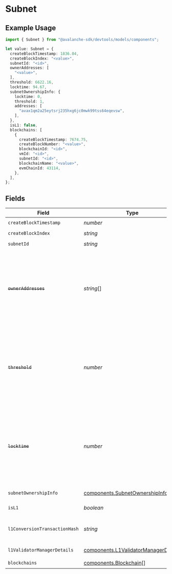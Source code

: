 # Subnet

## Example Usage

```typescript
import { Subnet } from "@avalanche-sdk/devtools/models/components";

let value: Subnet = {
  createBlockTimestamp: 1836.04,
  createBlockIndex: "<value>",
  subnetId: "<id>",
  ownerAddresses: [
    "<value>",
  ],
  threshold: 6622.16,
  locktime: 94.67,
  subnetOwnershipInfo: {
    locktime: 0,
    threshold: 1,
    addresses: [
      "avax1qm2a25eytsrj235hxg6jc0mwk99tss64eqevsw",
    ],
  },
  isL1: false,
  blockchains: [
    {
      createBlockTimestamp: 7674.75,
      createBlockNumber: "<value>",
      blockchainId: "<id>",
      vmId: "<id>",
      subnetId: "<id>",
      blockchainName: "<value>",
      evmChainId: 43114,
    },
  ],
};
```

## Fields

| Field                                                                                                                                                                               | Type                                                                                                                                                                                | Required                                                                                                                                                                            | Description                                                                                                                                                                         |
| ----------------------------------------------------------------------------------------------------------------------------------------------------------------------------------- | ----------------------------------------------------------------------------------------------------------------------------------------------------------------------------------- | ----------------------------------------------------------------------------------------------------------------------------------------------------------------------------------- | ----------------------------------------------------------------------------------------------------------------------------------------------------------------------------------- |
| `createBlockTimestamp`                                                                                                                                                              | *number*                                                                                                                                                                            | :heavy_check_mark:                                                                                                                                                                  | N/A                                                                                                                                                                                 |
| `createBlockIndex`                                                                                                                                                                  | *string*                                                                                                                                                                            | :heavy_check_mark:                                                                                                                                                                  | N/A                                                                                                                                                                                 |
| `subnetId`                                                                                                                                                                          | *string*                                                                                                                                                                            | :heavy_check_mark:                                                                                                                                                                  | N/A                                                                                                                                                                                 |
| ~~`ownerAddresses`~~                                                                                                                                                                | *string*[]                                                                                                                                                                          | :heavy_check_mark:                                                                                                                                                                  | : warning: ** DEPRECATED **: This will be removed in a future release, please migrate away from it as soon as possible.<br/><br/>This field is deprecated. Use subnetOwnershipInfo instead. |
| ~~`threshold`~~                                                                                                                                                                     | *number*                                                                                                                                                                            | :heavy_check_mark:                                                                                                                                                                  | : warning: ** DEPRECATED **: This will be removed in a future release, please migrate away from it as soon as possible.<br/><br/>This field is deprecated. Use subnetOwnershipInfo instead. |
| ~~`locktime`~~                                                                                                                                                                      | *number*                                                                                                                                                                            | :heavy_check_mark:                                                                                                                                                                  | : warning: ** DEPRECATED **: This will be removed in a future release, please migrate away from it as soon as possible.<br/><br/>This field is deprecated. Use subnetOwnershipInfo instead. |
| `subnetOwnershipInfo`                                                                                                                                                               | [components.SubnetOwnershipInfo](../../models/components/subnetownershipinfo.md)                                                                                                    | :heavy_check_mark:                                                                                                                                                                  | Latest subnet owner details for this Subnet.                                                                                                                                        |
| `isL1`                                                                                                                                                                              | *boolean*                                                                                                                                                                           | :heavy_check_mark:                                                                                                                                                                  | Whether the subnet is an L1 or not.                                                                                                                                                 |
| `l1ConversionTransactionHash`                                                                                                                                                       | *string*                                                                                                                                                                            | :heavy_minus_sign:                                                                                                                                                                  | Transaction hash of ConvertSubnetToL1Tx which converted this Subnet to L1.                                                                                                          |
| `l1ValidatorManagerDetails`                                                                                                                                                         | [components.L1ValidatorManagerDetails](../../models/components/l1validatormanagerdetails.md)                                                                                        | :heavy_minus_sign:                                                                                                                                                                  | L1 validator manager details.                                                                                                                                                       |
| `blockchains`                                                                                                                                                                       | [components.Blockchain](../../models/components/blockchain.md)[]                                                                                                                    | :heavy_check_mark:                                                                                                                                                                  | N/A                                                                                                                                                                                 |